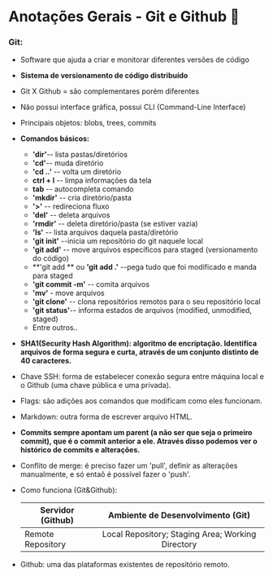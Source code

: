 # Anotações Gerais - Git e Github :bookmark_tabs:

### **Git:**

- Software que ajuda a criar e monitorar diferentes versões de código
- **Sistema de versionamento de código distribuído**
- Git X Github = são complementares porém diferentes
- Não possui interface gráfica, possui CLI (Command-Line Interface)
- Principais objetos: blobs, trees, commits
- **Comandos básicos:**
  
  - **'dir'**-- lista pastas/diretórios
  - **'cd'**-- muda diretório
  - **'cd ..'** -- volta um diretório
  - **ctrl + l** -- limpa informações da tela
  - **tab** -- autocompleta comando
  - **'mkdir'** -- cria diretório/pasta
  - **'>'** -- redireciona fluxo
  - **'del'** -- deleta arquivos
  - **'rmdir'** -- deleta diretório/pasta (se estiver vazia)
  - **'ls'** -- lista arquivos daquela pasta/diretório
  - **'git init'** --inicia um repositório do git naquele local
  - **'git add'** -- move arquivos específicos para staged (versionamento do código)
  - **'git add ** ou **'git add .'** --pega tudo que foi modificado e manda para staged
  - **'git commit -m'** -- comita arquivos
  - **'mv'** - move arquivos
  - **'git clone'** -- clona repositórios remotos para o seu repositório local
  - **'git status'**-- informa estados de arquivos (modified, unmodified, staged)
  - Entre outros..
  
-  **SHA1(Security Hash Algorithm):  algoritmo de encriptação. Identifica arquivos de forma segura e curta, através de um conjunto distinto de 40 caracteres.**

-  Chave SSH:  forma de estabelecer conexão segura entre máquina local e o Github (uma chave pública e uma privada).

- Flags: são adições aos comandos que modificam como eles funcionam.

- Markdown: outra forma de escrever arquivo HTML.

- **Commits sempre apontam um parent (a não ser que seja o primeiro commit), que é o commit anterior a ele. Através disso podemos ver o histórico de commits e alterações.**

- Conflito de merge: é preciso fazer um 'pull', definir as alterações manualmente, e só entaõ é possível fazer o 'push'.

- Como funciona (Git&Github):

  | Servidor (Github) |         Ambiente de Desenvolvimento (Git)         |
  | ----------------- | :-----------------------------------------------: |
  | Remote Repository | Local Repository; Staging Area; Working Directory |

- Github: uma das plataformas existentes de repositório remoto.
